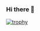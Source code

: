 ### Hi there 👋

<!--
**xak2000/xak2000** is a ✨ _special_ ✨ repository because its `README.md` (this file) appears on your GitHub profile.

Here are some ideas to get you started:

- 🔭 I’m currently working on ...
- 🌱 I’m currently learning ...
- 👯 I’m looking to collaborate on ...
- 🤔 I’m looking for help with ...
- 💬 Ask me about ...
- 📫 How to reach me: ...
- 😄 Pronouns: ...
- ⚡ Fun fact: ...
-->


[![trophy](https://trophygh.kolioaris.xyz/?username=xak2000&theme=flat&margin-w=5&margin-h=5&column=8&row=1&rank=SECRET,SSS,SS,S,AAA,AA,A)](https://github.com/ryo-ma/github-profile-trophy)
